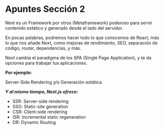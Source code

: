 # Apuntes Sección 2

Next es un Framework por otros (Metaframework) poderoso para servir contenido estático y generado desde el lado del servidor.

En pocas palabras, podremos hacer todo lo que conocemos de React, más lo que nos añade Next, como mejoras de rendimiento, SEO, separación de código, router, dependencias, y más.

Next cambia el paradigma de los SPA (Single Page Application), y te da opciones para trabajar tus aplicaciones.

**Por ejemplo:**

Server-Side Rendering y/o Generación estática

**_Y al mismo tiempo, Next.js ofrece:_**

- SSR: Server-side rendering
- SSG: Static-site generation
- CSR: Client-side rendering
- ISR: Incremental static regeneration
- DR: Dynamic Routing
